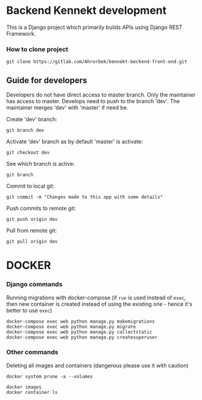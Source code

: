 # Backend Kennekt development
This is a Django project which primarily builds APIs using Django REST Framework.

### How to clone project

```
git clone https://gitlab.com/Ahrorbek/kennekt-beckend-front-end.git
```
## Guide for developers
Developers do not have direct access to master branch. Only the maintainer has access to master. Develops need to push to the branch 'dev'. The maintainer merges 'dev' with 'master' if need be.

Create 'dev' branch:
```
git branch dev
```

Activate 'dev' branch as by default 'master' is activate:
```
git checkout dev
```

See which branch is active:
```
git branch
```

Commit to local git:
```
git commit -m "Changes made to this app with some details"
```

Push commits to remote git:
```
git push origin dev
```

Pull from remote git:
```
git pull origin dev
```

# DOCKER

### Django commands
Running migrations with docker-compose (if `run` is used instead of `exec`, then new container is created instead of using the existing one - hence it's better to use `exec`)
```
docker-compose exec web python manage.py makemigrations
docker-compose exec web python manage.py migrate
docker-compose exec web python manage.py collectstatic
docker-compose exec web python manage.py createsuperuser
```

### Other commands

Deleting all images and containers (dangerous please use it with caution)
```
docker system prune -a --volumes
```

```
docker images
docker container ls
```
